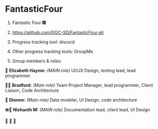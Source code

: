 # FantasticFour

1. Fantastic Four :fireworks:

2. https://github.com/GGC-SD/FantasticFour.git

3. Progress tracking tool: discord

4. Other progress tracking tools: GroupMe

5. Group members & roles:

:cake: **Elizabeth Haynie:** *(MAIN role)* UI/UX Design, testing lead, lead programmer

:cactus::cake: **Bradford:** *(Main role)* Team Project Manager, lead programmer, Client Liaison, Code Architecture

:camel: **Dionne:** *(Main role)* Data modeler, UI Design, code architecture

:phone::cake: **Nishanth M:** *(MAIN role)* Documentation lead, client lead, UI Design

:cactus: :cake: :camel:

